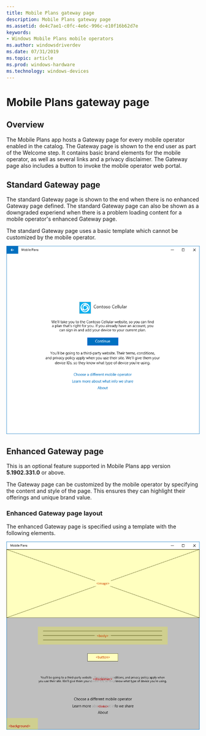 ```yaml
---
title: Mobile Plans gateway page
description: Mobile Plans gateway page
ms.assetid: de4c7ae1-c0fc-4e6c-996c-e10f16b62d7e
keywords:
- Windows Mobile Plans mobile operators
ms.author: windowsdriverdev
ms.date: 07/31/2019
ms.topic: article
ms.prod: windows-hardware
ms.technology: windows-devices
---
```


# Mobile Plans gateway page

## Overview

The Mobile Plans app hosts a Gateway page for every mobile operator enabled in the catalog. The Gateway page is shown to the end user as part of the Welcome step. It contains basic brand elements for the mobile operator, as well as several links and a privacy disclaimer. The Gateway page also includes a button to invoke the mobile operator web portal.

## Standard Gateway page

The standard Gateway page is shown to the end when there is no enhanced Gateway page defined. The standard Gateway page can also be shown as a downgraded experiend when there is a problem loading content for a mobile operator's enhanced Gateway page.

The standard Gateway page uses a basic template which cannot be customized by the mobile operator.

![Standard gateway page](images/standard_gateway_page.png)

## Enhanced Gateway page

This is an optional feature supported in Mobile Plans app version **5.1902.331.0** or above.

The Gateway page can be customized by the mobile operator by specifying the content and style of the page. This ensures they can highlight their offerings and unique brand value.

### Enhanced Gateway page layout

The enhanced Gateway page is specified using a template with the following elements.

<img src="images/enhanced_gateway_page_template.png" alt="Enhanced gateway page template" title="Enhanced gateway page template" />


